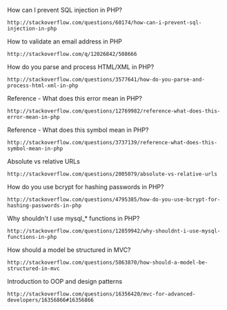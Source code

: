 How can I prevent SQL injection in PHP?

    http://stackoverflow.com/questions/60174/how-can-i-prevent-sql-injection-in-php
    
How to validate an email address in PHP

    http://stackoverflow.com/q/12026842/508666
    
How do you parse and process HTML/XML in PHP?

    http://stackoverflow.com/questions/3577641/how-do-you-parse-and-process-html-xml-in-php
    
Reference - What does this error mean in PHP?

    http://stackoverflow.com/questions/12769982/reference-what-does-this-error-mean-in-php

Reference - What does this symbol mean in PHP?

    http://stackoverflow.com/questions/3737139/reference-what-does-this-symbol-mean-in-php
    
Absolute vs relative URLs

    http://stackoverflow.com/questions/2005079/absolute-vs-relative-urls
    
How do you use bcrypt for hashing passwords in PHP?

    http://stackoverflow.com/questions/4795385/how-do-you-use-bcrypt-for-hashing-passwords-in-php
    
Why shouldn't I use mysql_* functions in PHP?

    http://stackoverflow.com/questions/12859942/why-shouldnt-i-use-mysql-functions-in-php
    
How should a model be structured in MVC?

    http://stackoverflow.com/questions/5863870/how-should-a-model-be-structured-in-mvc

Introduction to OOP and design patterns

    http://stackoverflow.com/questions/16356420/mvc-for-advanced-developers/16356866#16356866
